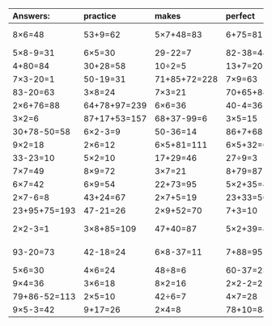 | Answers: | practice | makes | perfect | ! |
| :--- | :--- | :--- | :--- | :--- |
| 8×6=48 | 53+9=62 | 5×7+48=83 | 6+75=81 | 51+55-59=47 | 
| 5×8-9=31 | 6×5=30 | 29-22=7 | 82-38=44 | 99-22=77 | 
| 4+80=84 | 30+28=58 | 10÷2=5 | 13+7=20 | 4×9+61=97 | 
| 7×3-20=1 | 50-19=31 | 71+85+72=228 | 7×9=63 | 3×7-2=19 | 
| 83-20=63 | 3×8=24 | 7×3=21 | 70+65+84=219 | 12÷2=6 | 
| 2×6+76=88 | 64+78+97=239 | 6×6=36 | 40-4=36 | 71+2=73 | 
| 3×2=6 | 87+17+53=157 | 68+37-99=6 | 3×5=15 | 14-6=8 | 
| 30+78-50=58 | 6×2-3=9 | 50-36=14 | 86+7+68=161 | 4×3=12 | 
| 9×2=18 | 2×6=12 | 6×5+81=111 | 6×5+32=62 | 43+56=99 | 
| 33-23=10 | 5×2=10 | 17+29=46 | 27÷9=3 | 86-48=38 | 
| 7×7=49 | 8×9=72 | 3×7=21 | 8+79=87 | 35÷5=7 | 
| 6×7=42 | 6×9=54 | 22+73=95 | 5×2+35=45 | 3×2-1=5 | 
| 2×7-6=8 | 43+24=67 | 2×7+5=19 | 23+33=56 | 80-68=12 | 
| 23+95+75=193 | 47-21=26 | 2×9+52=70 | 7+3=10 | 8÷2=4 | 
| 2×2-3=1 | 3×8+85=109 | 47+40=87 | 5×2+39=49 | 43+51-39=55 | 
| 93-20=73 | 42-18=24 | 6×8-37=11 | 7+88=95 | 57+74-5=126 | 
| 5×6=30 | 4×6=24 | 48÷8=6 | 60-37=23 | 7×8=56 | 
| 9×4=36 | 3×6=18 | 8×2=16 | 2×2-2=2 | 3×4=12 | 
| 79+86-52=113 | 2×5=10 | 42÷6=7 | 4×7=28 | 7×9+72=135 | 
| 9×5-3=42 | 9+17=26 | 2×4=8 | 78+10=88 | 93-86=7 | 
